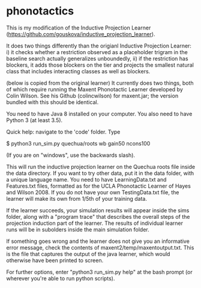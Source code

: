 # phonotactics

This is my modification of the Inductive Projection Learner (https://github.com/gouskova/inductive_projection_learner).

It does two things differently than the origianl Inductive Projection Learner: i) it checks whether a restriction observed as a placeholder trigram in the baseline search actually generalizes unboundedly, ii) if the restriction has blockers, it adds those blockers on the tier and projects the smallest natural class that includes interacting classes as well as blockers. 




(below is copied from the original learner)
It currently does two things, both of which require running the Maxent Phonotactic Learner developed by Colin Wilson. See his Github (colincwilson) for maxent.jar; the version bundled with this should be identical.

You need to have Java 8 installed on your computer. You also need to have Python 3 (at least 3.5).

Quick help: navigate to the 'code' folder. Type 

$ python3 run_sim.py quechua/roots wb gain50 ncons100


(If you are on "windows", use the backwards slash). 

This will run the inductive projection learner on the Quechua roots file inside the data directory. If you want to try other data, put it in the data folder, with a unique language name. You need to have LearningData.txt and Features.txt files, formatted as for the UCLA Phonotactic Learner of Hayes and Wilson 2008. If you do not have your own TestingData.txt file, the learner will make its own from 1/5th of your training data.

If the learner succeeds, your simulation results will appear inside the sims folder, along with a "program trace" that describes the overall steps of the projection induction part of the learner. The results of individual learner runs will be in subolders inside the main simulation folder. 

If something goes wrong and the learner does not give you an informative error message, check the contents of maxent2/temp/maxentoutput.txt. This is the file that captures the output of the java learner, which would otherwise have been printed to screen.

For further options, enter "python3 run_sim.py help" at the bash prompt (or wherever you're able to run python scripts).
